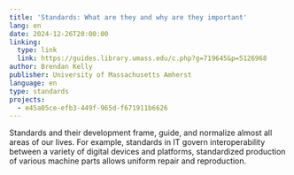 ```yaml
---
title: 'Standards: What are they and why are they important'
lang: en
date: 2024-12-26T20:00:00
linking:
  type: link
  link: https://guides.library.umass.edu/c.php?g=719645&p=5126968
author: Brendan Kelly
publisher: University of Massachusetts Amherst
language: en
type: standards
projects:
  - e45a05ce-efb3-449f-965d-f671911b6626
---
```

Standards and their development frame, guide, and normalize almost all areas of our lives.  For example, standards in IT govern interoperability between a variety of digital devices and platforms, standardized production of various machine parts allows uniform repair and reproduction.
